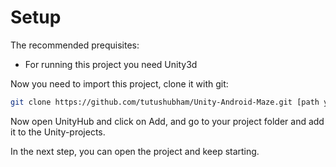 # Setup
The recommended prequisites:
* For running this project you need Unity3d

Now you need to import this project, clone it with git:
```bash
git clone https://github.com/tutushubham/Unity-Android-Maze.git [path you like to clone it to]
```

Now open UnityHub and click on Add, and go to your project folder and add it to the Unity-projects.

In the next step, you can open the project and keep starting.
